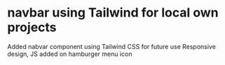 # navbar using Tailwind for local own projects

Added nabvar component using Tailwind CSS for future use
Responsive design, JS added on hamburger menu icon
